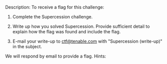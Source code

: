 Description:
To receive a flag for this challenge:

1. Complete the Supercession challenge.
2. Write up how you solved Supercession. Provide sufficient detail to explain how the flag was found and include the flag.
3. E-mail your write-up to ctf@tenable.com with "Supercession (write-up)" in the subject.

We will respond by email to provide a flag.
Hints:
